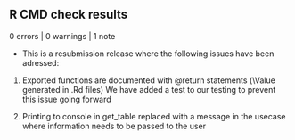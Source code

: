 ## R CMD check results

0 errors | 0 warnings | 1 note

* This is a resubmission release where the following issues have been adressed:

1) Exported functions are documented with @return statements (\Value generated in .Rd files)
We have added a test to our testing to prevent this issue going forward

2) Printing to console in get_table replaced with a message in the usecase where information needs to be passed to the user